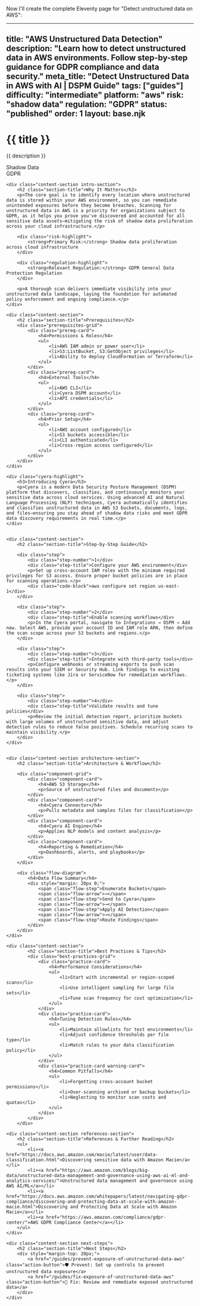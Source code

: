 Now I'll create the complete Eleventy page for "Detect unstructured data on AWS":

---
title: "AWS Unstructured Data Detection"
description: "Learn how to detect unstructured data in AWS environments. Follow step-by-step guidance for GDPR compliance and data security."
meta_title: "Detect Unstructured Data in AWS with AI | DSPM Guide"
tags: ["guides"]
difficulty: "intermediate"
platform: "aws"
risk: "shadow data"
regulation: "GDPR"
status: "published"
order: 1
layout: base.njk
---

<div class="container">
    <div class="header">
        <h1>{{ title }}</h1>
        <p>{{ description }}</p>
        <div class="badge">Shadow Data</div>
        <div class="badge regulation">GDPR</div>
    </div>

    <div class="content-section intro-section">
        <h2 class="section-title">Why It Matters</h2>
        <p>The core goal is to identify every location where unstructured data is stored within your AWS environment, so you can remediate unintended exposures before they become breaches. Scanning for unstructured data in AWS is a priority for organizations subject to GDPR, as it helps you prove you've discovered and accounted for all sensitive data assets—mitigating the risk of shadow data proliferation across your cloud infrastructure.</p>
        
        <div class="risk-highlight">
            <strong>Primary Risk:</strong> Shadow data proliferation across cloud infrastructure
        </div>
        
        <div class="regulation-highlight">
            <strong>Relevant Regulation:</strong> GDPR General Data Protection Regulation
        </div>
        
        <p>A thorough scan delivers immediate visibility into your unstructured data landscape, laying the foundation for automated policy enforcement and ongoing compliance.</p>
    </div>

    <div class="content-section">
        <h2 class="section-title">Prerequisites</h2>
        <div class="prerequisites-grid">
            <div class="prereq-card">
                <h4>Permissions & Roles</h4>
                <ul>
                    <li>AWS IAM admin or power user</li>
                    <li>S3:ListBucket, S3:GetObject privileges</li>
                    <li>Ability to deploy CloudFormation or Terraform</li>
                </ul>
            </div>
            <div class="prereq-card">
                <h4>External Tools</h4>
                <ul>
                    <li>AWS CLI</li>
                    <li>Cyera DSPM account</li>
                    <li>API credentials</li>
                </ul>
            </div>
            <div class="prereq-card">
                <h4>Prior Setup</h4>
                <ul>
                    <li>AWS account configured</li>
                    <li>S3 buckets accessible</li>
                    <li>CLI authenticated</li>
                    <li>Cross-region access configured</li>
                </ul>
            </div>
        </div>
    </div>
	
    <div class="cyera-highlight">
        <h3>Introducing Cyera</h3>
        <p>Cyera is a modern Data Security Posture Management (DSPM) platform that discovers, classifies, and continuously monitors your sensitive data across cloud services. Using advanced AI and Natural Language Processing (NLP) techniques, Cyera automatically identifies and classifies unstructured data in AWS S3 buckets, documents, logs, and files—ensuring you stay ahead of shadow data risks and meet GDPR data discovery requirements in real time.</p>
    </div>
	

    <div class="content-section">
        <h2 class="section-title">Step-by-Step Guide</h2>
        
        <div class="step">
            <div class="step-number">1</div>
            <div class="step-title">Configure your AWS environment</div>
            <p>Set up cross-account IAM roles with the minimum required privileges for S3 access. Ensure proper bucket policies are in place for scanning operations.</p>
            <div class="code-block">aws configure set region us-east-1</div>
        </div>

        <div class="step">
            <div class="step-number">2</div>
            <div class="step-title">Enable scanning workflows</div>
            <p>In the Cyera portal, navigate to Integrations → DSPM → Add new. Select AWS, provide your account ID and IAM role ARN, then define the scan scope across your S3 buckets and regions.</p>
        </div>

        <div class="step">
            <div class="step-number">3</div>
            <div class="step-title">Integrate with third-party tools</div>
            <p>Configure webhooks or streaming exports to push scan results into your SIEM or Security Hub. Link findings to existing ticketing systems like Jira or ServiceNow for remediation workflows.</p>
        </div>

        <div class="step">
            <div class="step-number">4</div>
            <div class="step-title">Validate results and tune policies</div>
            <p>Review the initial detection report, prioritize buckets with large volumes of unstructured sensitive data, and adjust detection rules to reduce false positives. Schedule recurring scans to maintain visibility.</p>
        </div>
    </div>


    <div class="content-section architecture-section">
        <h2 class="section-title">Architecture & Workflow</h2>
        
        <div class="component-grid">
            <div class="component-card">
                <h4>AWS S3 Storage</h4>
                <p>Source of unstructured files and documents</p>
            </div>
            <div class="component-card">
                <h4>Cyera Connector</h4>
                <p>Pulls metadata and samples files for classification</p>
            </div>
            <div class="component-card">
                <h4>Cyera AI Engine</h4>
                <p>Applies NLP models and content analysis</p>
            </div>
            <div class="component-card">
                <h4>Reporting & Remediation</h4>
                <p>Dashboards, alerts, and playbooks</p>
            </div>
        </div>

        <div class="flow-diagram">
            <h4>Data Flow Summary</h4>
            <div style="margin: 20px 0;">
                <span class="flow-step">Enumerate Buckets</span>
                <span class="flow-arrow">→</span>
                <span class="flow-step">Send to Cyera</span>
                <span class="flow-arrow">→</span>
                <span class="flow-step">Apply AI Detection</span>
                <span class="flow-arrow">→</span>
                <span class="flow-step">Route Findings</span>
            </div>
        </div>
    </div>

	<div class="content-section">
	        <h2 class="section-title">Best Practices & Tips</h2>
	        <div class="best-practices-grid">
	            <div class="practice-card">
	                <h4>Performance Considerations</h4>
	                <ul>
	                    <li>Start with incremental or region-scoped scans</li>
	                    <li>Use intelligent sampling for large file sets</li>
	                    <li>Tune scan frequency for cost optimization</li>
	                </ul>
	            </div>
	            <div class="practice-card">
	                <h4>Tuning Detection Rules</h4>
	                <ul>
	                    <li>Maintain allowlists for test environments</li>
	                    <li>Adjust confidence thresholds per file type</li>
	                    <li>Match rules to your data classification policy</li>
	                </ul>
	            </div>
	            <div class="practice-card warning-card">
	                <h4>Common Pitfalls</h4>
	                <ul>
	                    <li>Forgetting cross-account bucket permissions</li>
	                    <li>Over-scanning archived or backup buckets</li>
	                    <li>Neglecting to monitor scan costs and quotas</li>
	                </ul>
	            </div>
	        </div>
	    </div>

    <div class="content-section references-section">
        <h2 class="section-title">References & Further Reading</h2>
        <ul>
            <li><a href="https://docs.aws.amazon.com/macie/latest/user/data-classification.html">Discovering sensitive data with Amazon Macie</a></li>
            <li><a href="https://aws.amazon.com/blogs/big-data/unstructured-data-management-and-governance-using-aws-ai-ml-and-analytics-services/">Unstructured data management and governance using AWS AI/ML</a></li>
            <li><a href="https://docs.aws.amazon.com/whitepapers/latest/navigating-gdpr-compliance/discovering-and-protecting-data-at-scale-with-amazon-macie.html">Discovering and Protecting Data at Scale with Amazon Macie</a></li>
            <li><a href="https://aws.amazon.com/compliance/gdpr-center/">AWS GDPR Compliance Center</a></li>
        </ul>
    </div>

    <div class="content-section next-steps">
        <h2 class="section-title">Next Steps</h2>
        <div style="margin-top: 20px;">
            <a href="/guides/prevent-exposure-of-unstructured-data-aws" class="action-button">🛡️ Prevent: Set up controls to prevent unstructured data exposure</a>
            <a href="/guides/fix-exposure-of-unstructured-data-aws" class="action-button">🔧 Fix: Review and remediate exposed unstructured data</a>
        </div>
    </div>
</div>